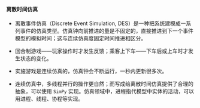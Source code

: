 #### 离散时间仿真

- 离散事件仿真（Discrete Event Simulation, DES）是一种把系统建模成一系列事件的仿真类型。仿真钟向前推进的量是不固定的，直接推进到下一个事件模型的模拟时间；这与连续仿真度固定时间推进相区分。

- 回合制游戏——玩家操作时才发生反馈；乘客上下车——下车后或上车时才发生状态的变化。

- 实施游戏是连续仿真的，仿真钟会不断运行，一秒内更新很多次。

- 连续仿真中，多线程并行的操作更自然；而写成给离散时间仿真提供了合理的抽象，可以使用 `SimPy` 实现。仿真领域中，进程指代模型中实体的活动，可以用进程、线程、协程等实现。